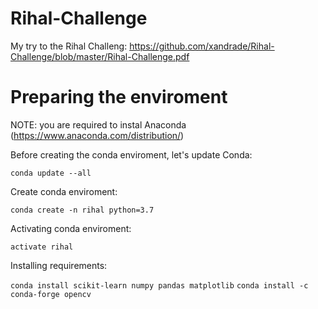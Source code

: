 # Rihal-Challenge
My try to the Rihal Challeng: https://github.com/xandrade/Rihal-Challenge/blob/master/Rihal-Challenge.pdf


# Preparing the enviroment

NOTE: you are required to instal Anaconda (https://www.anaconda.com/distribution/)

Before creating the conda enviroment, let's update Conda:

`conda update --all`

Create conda enviroment:

`conda create -n rihal python=3.7`

Activating conda enviroment:

`activate rihal`

Installing requirements:

`conda install scikit-learn numpy pandas matplotlib`
`conda install -c conda-forge opencv`
